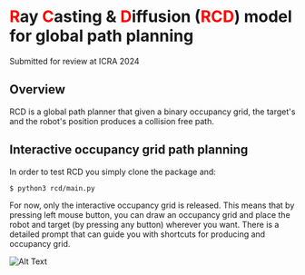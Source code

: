 #  <span style="color:red;">R</span>ay <span style="color:red;">C</span>asting & <span style="color:red;">D</span>iffusion (<span style="color:red;">RCD</span>) model for global path planning 
Submitted for review at ICRA 2024

## Overview
RCD is a global path planner that given a binary occupancy grid, the target's and the robot's position produces a collision free path.


## Interactive occupancy grid path planning
In order to test RCD you simply clone the package and:
```
$ python3 rcd/main.py
```

For now, only the interactive occupancy grid is released. This means that by pressing left mouse button, you can draw an occupancy grid and place the robot and target (by pressing any button) wherever you want. 
There is a detailed prompt that can guide you with shortcuts for producing and occupancy grid.

![Alt Text](.gif/RCD.gif)
